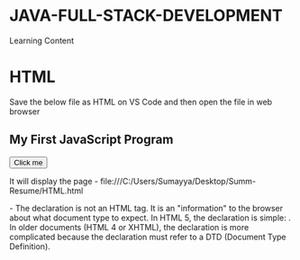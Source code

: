 # JAVA-FULL-STACK-DEVELOPMENT
Learning Content

# HTML
Save the below file as HTML on VS Code and then open the file in web browser

<!DOCTYPE html>
<html>
<head>
 <title>My First JavaScript</title>
</head>
<body>
<h2>My First JavaScript Program</h2>
<button onclick=”displayMessage()”>Click
me
</button>
<p id=”demo”></p>
<script>
function displayMessage() {
 document.querySelector(“#demo”).
textContent = “Welcome to your first
JavaScript program.”;
}
</script>
</body>
</html>
</html>

It will display the page - file:///C:/Users/Sumayya/Desktop/Summ-Resume/HTML.html 


<!DOCTYPE html> - The declaration is not an HTML tag. It is an "information" to the browser about what document type to expect. In HTML 5, the declaration is simple: <!DOCTYPE html>. In older documents (HTML 4 or XHTML), the declaration is more complicated because the declaration must refer to a DTD (Document Type Definition).
